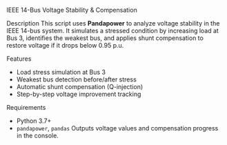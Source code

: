 IEEE 14-Bus Voltage Stability & Compensation

Description
This script uses **Pandapower** to analyze voltage stability in the IEEE 14-bus system. It simulates a stressed condition by increasing load at Bus 3, identifies the weakest bus, and applies shunt compensation to restore voltage if it drops below 0.95 p.u.

Features
* Load stress simulation at Bus 3
* Weakest bus detection before/after stress
* Automatic shunt compensation (Q-injection)
* Step-by-step voltage improvement tracking

Requirements
* Python 3.7+
* `pandapower`, `pandas`
  Outputs voltage values and compensation progress in the console.
